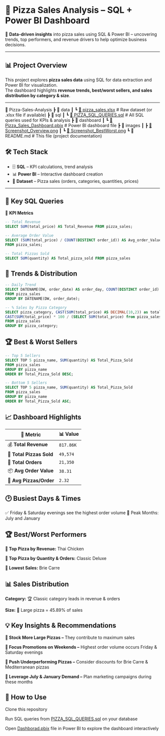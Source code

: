 # 🍕 Pizza Sales Analysis – SQL + Power BI Dashboard  

🚀 **Data-driven insights** into pizza sales using SQL & Power BI – uncovering trends, top performers, and revenue drivers to help optimize business decisions.  

---

## 📊 **Project Overview**  
This project explores **pizza sales data** using SQL for data extraction and Power BI for visualization.  
The dashboard highlights **revenue trends, best/worst sellers, and sales distribution by category & size**.

---

📂 Pizza-Sales-Analysis
 ┣ 📂 data
 ┃ ┗ [📄 pizza_sales.xlsx]()          # Raw dataset (or .xlsx file if available)
 ┣ 📂 sql
 ┃ ┗ [📄 PIZZA_SQL_QUERIES.sql]()    # All SQL queries used for KPIs & analysis
 ┣ 📂 dashboard
 ┃ ┗ [📄 Pizza_Sales_Dashboard.pbix]()  # Power BI dashboard file
 ┣ 📂 images
 ┃ ┣ [📸 Screenshot_Overview.png]()
 ┃ ┗ [📸 Screenshot_BestWorst.png]()
 ┗ 📄 README.md                  # This file (project documentation)


## 🛠️ **Tech Stack**
- 🗄 **SQL** – KPI calculations, trend analysis  
- 📊 **Power BI** – Interactive dashboard creation  
- 📂 **Dataset** – Pizza sales (orders, categories, quantities, prices)

---

## 🧮 **Key SQL Queries**

🔑 **KPI Metrics**
```sql
-- Total Revenue
SELECT SUM(total_price) AS Total_Revenue FROM pizza_sales;

-- Average Order Value
SELECT (SUM(total_price) / COUNT(DISTINCT order_id)) AS Avg_order_Value
FROM pizza_sales;

-- Total Pizzas Sold
SELECT SUM(quantity) AS Total_pizza_sold FROM pizza_sales
```
## 📅 Trends & Distribution
```sql
-- Daily Trend
SELECT DATENAME(DW, order_date) AS order_day, COUNT(DISTINCT order_id) AS total_orders
FROM pizza_sales
GROUP BY DATENAME(DW, order_date);

-- % Sales by Pizza Category
SELECT pizza_category, CAST(SUM(total_price) AS DECIMAL(10,2)) as total_revenue,
CAST(SUM(total_price) * 100 / (SELECT SUM(total_price) from pizza_sales) AS DECIMAL(10,2)) AS PCT
FROM pizza_sales
GROUP BY pizza_category;
```
## 🏆 Best & Worst Sellers
```sql
-- Top 5 Sellers
SELECT TOP 5 pizza_name, SUM(quantity) AS Total_Pizza_Sold
FROM pizza_sales
GROUP BY pizza_name
ORDER BY Total_Pizza_Sold DESC;

-- Bottom 5 Sellers
SELECT TOP 5 pizza_name, SUM(quantity) AS Total_Pizza_Sold
FROM pizza_sales
GROUP BY pizza_name
ORDER BY Total_Pizza_Sold ASC;
```
## 📈 Dashboard Highlights
| 📌 Metric                | 📊 Value  |
| ------------------------ | --------- |
| 💰 **Total Revenue**     | `817.86K` |
| 🍕 **Total Pizzas Sold** | `49,574`  |
| 🛒 **Total Orders**      | `21,350`  |
| 📦 **Avg Order Value**   | `38.31`   |
| 🔢 **Avg Pizzas/Order**  | `2.32`    |

## 🕑 Busiest Days & Times

✅ Friday & Saturday evenings see the highest order volume
📅 Peak Months: July and January

## 🏆 Best/Worst Performers

**🥇 Top Pizza by Revenue:** Thai Chicken

**🥇 Top Pizza by Quantity & Orders:** Classic Deluxe

**🥀 Lowest Sales:** Brie Carre

## 📊 Sales Distribution

**Category:** 🏆 Classic category leads in revenue & orders

**Size:** 🍕 Large pizza = 45.89% of sales

## 💡 Key Insights & Recommendations

**📌 Stock More Large Pizzas –** They contribute to maximum sales

**📌 Focus Promotions on Weekends –** Highest order volume occurs Friday & Saturday evenings

**📌 Push Underperforming Pizzas –** Consider discounts for Brie Carre & Mediterranean pizzas

**📌 Leverage July & January Demand –** Plan marketing campaigns during these months

## 🚀 How to Use

Clone this repository

Run SQL queries from [PIZZA_SQL_QUERIES.sql](PIZZA_SQL_QUERIES.pdf) on your database

Open [Dashborad.pbix](https://app.powerbi.com/view?r=eyJrIjoiZTY2Y2ViY2MtNzkyZC00ZTUwLThjNmItYTg0MzU3NjlmOTQ2IiwidCI6IjY0YjkzNTFmLTMzZGYtNDAyNy1iNTNiLThiNDEyYjdmYmU5NCJ9) file in Power BI to explore the dashboard interactively
